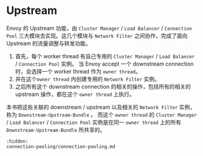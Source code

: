 # Upstream

Envoy 的 Upstream 功能，由  `Cluster Manager` / `Load Balancer` / `Connection Pool`  三大模块去实现。这几个模块与 `Network Filter` 之间协作，完成了面向 Upstream 的流量调整与转发功能。

1. 首先，每个 worker thread 有自己专用的 `Cluster Manager` / `Load Balancer` / `Connection Pool`  实例。 当 Envoy accept 一个 downstream connection 时，会选择一个 worker thread 作为 `owner thread`。
2. 并在这个`owner thread` 内创建专用的 `Network Filter` 实例。
3. 之后所有这个 downstream connection 的相关的操作，包括所有的相关的 upstream 操作，都在这个 `owner thread` 上执行。
   
本书把这些关联的 downstream / upstream 以及相关的 `Network Filter` 实例，称为 `Downstream-Upstream-Bundle` 。
而这个 `owner thread` 的 `Cluster Manager` / `Load Balancer` / `Connection Pool` 实例是在同一 `owner thread` 上的所有 `Downstream-Upstream-Bundle` 所共享的。

```{toctree}
:hidden:
connection-pooling/connection-pooling.md
```